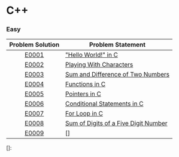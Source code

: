 # C++

### Easy

|Problem Solution|Problem Statement|
|:--------------:|-----------------|
|[E0001]|["Hello World!" in C]|
|[E0002]|[Playing With Characters]|
|[E0003]|[Sum and Difference of Two Numbers]|
|[E0004]|[Functions in C]|
|[E0005]|[Pointers in C]|
|[E0006]|[Conditional Statements in C]|
|[E0007]|[For Loop in C]|
|[E0008]|[Sum of Digits of a Five Digit Number]|
|[E0009]|[]|

[//]: # (Easy)

[E0001]: Easy/E0001.cpp
["Hello World!" in C]: https://www.hackerrank.com/challenges/playing-with-characters/problem

[E0002]: Easy/E0002.cpp
[Playing With Characters]: https://www.hackerrank.com/challenges/playing-with-characters/problem

[E0003]: Easy/E0003.cpp
[Sum and Difference of Two Numbers]: https://www.hackerrank.com/challenges/sum-numbers-c/problem

[E0004]: Easy/E0004.cpp
[Functions in C]: https://www.hackerrank.com/challenges/functions-in-c/problem

[E0005]: Easy/E0005.cpp
[Pointers in C]: https://www.hackerrank.com/challenges/pointer-in-c/problem

[E0006]: Easy/E0006.cpp
[Conditional Statements in C]: https://www.hackerrank.com/challenges/conditional-statements-in-c/problem

[E0007]: Easy/E0007.cpp
[For Loop in C]: https://www.hackerrank.com/challenges/for-loop-in-c/problem

[E0008]: Easy/E0008.cpp
[Sum of Digits of a Five Digit Number]:https://www.hackerrank.com/challenges/sum-of-digits-of-a-five-digit-number/problem 

[E0009]: Easy/E0009.cpp
[]: 
